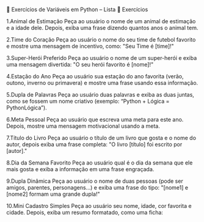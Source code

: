 🐍 Exercícios de Variáveis em Python – Lista 
📘 Exercícios

1.Animal de Estimação
Peça ao usuário o nome de um animal de estimação e a idade dele. Depois, exiba uma frase dizendo quantos anos o animal tem.

2.Time do Coração
Peça ao usuário o nome do seu time de futebol favorito e mostre uma mensagem de incentivo, como:
"Seu Time é [time]!"

3.Super-Herói Preferido
Peça ao usuário o nome de um super-herói e exiba uma mensagem divertida:
"O seu herói favorito é [nome]!"

4.Estação do Ano
Peça ao usuário sua estação do ano favorita (verão, outono, inverno ou primavera) e mostre uma frase usando essa informação.

5.Dupla de Palavras
Peça ao usuário duas palavras e exiba as duas juntas, como se fossem um nome criativo (exemplo: “Python + Lógica = PythonLógica”).

6.Meta Pessoal
Peça ao usuário que escreva uma meta para este ano. Depois, mostre uma mensagem motivacional usando a meta.

7.Título do Livro
Peça ao usuário o título de um livro que gosta e o nome do autor, depois exiba uma frase completa:
"O livro [título] foi escrito por [autor]."

8.Dia da Semana Favorito
Peça ao usuário qual é o dia da semana que ele mais gosta e exiba a informação em uma frase engraçada.

9.Dupla Dinâmica
Peça ao usuário o nome de duas pessoas (pode ser amigos, parentes, personagens…) e exiba uma frase do tipo:
"[nome1] e [nome2] formam uma grande dupla!"

10.Mini Cadastro Simples
Peça ao usuário seu nome, idade, cor favorita e cidade. Depois, exiba um resumo formatado, como uma ficha:
